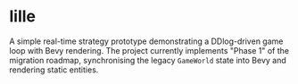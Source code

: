 # lille

A simple real-time strategy prototype demonstrating a DDlog-driven
game loop with Bevy rendering. The project currently implements
"Phase 1" of the migration roadmap, synchronising the legacy
`GameWorld` state into Bevy and rendering static entities.
